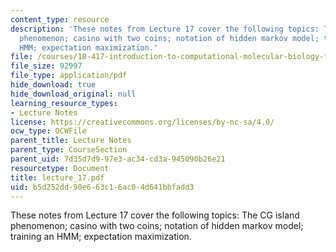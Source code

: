 ```yaml
---
content_type: resource
description: 'These notes from Lecture 17 cover the following topics: The CG island
  phenomenon; casino with two coins; notation of hidden markov model; training an
  HMM; expectation maximization.'
file: /courses/18-417-introduction-to-computational-molecular-biology-fall-2004/b5d252dd90e663c16ac04d641bbfadd3_lecture_17.pdf
file_size: 92997
file_type: application/pdf
hide_download: true
hide_download_original: null
learning_resource_types:
- Lecture Notes
license: https://creativecommons.org/licenses/by-nc-sa/4.0/
ocw_type: OCWFile
parent_title: Lecture Notes
parent_type: CourseSection
parent_uid: 7d35d7d9-97e3-ac34-cd3a-945090b26e21
resourcetype: Document
title: lecture_17.pdf
uid: b5d252dd-90e6-63c1-6ac0-4d641bbfadd3
---
```

These notes from Lecture 17 cover the following topics: The CG island phenomenon; casino with two coins; notation of hidden markov model; training an HMM; expectation maximization.